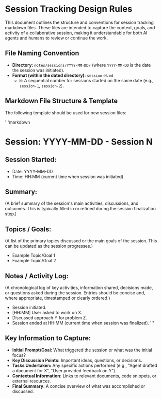 # Session Tracking Design Rules

This document outlines the structure and conventions for session tracking markdown files. These files are intended to capture the context, goals, and activity of a collaborative session, making it understandable for both AI agents and humans to review or continue the work.

## File Naming Convention

-   **Directory:** `notes/sessions/YYYY-MM-DD/` (where `YYYY-MM-DD` is the date the session was initiated).
-   **Format (within the dated directory):** `session-N.md`
    -   `N`: A sequential number for sessions started on the same date (e.g., `session-1`, `session-2`).

## Markdown File Structure & Template

The following template should be used for new session files:

'''markdown
# Session: YYYY-MM-DD - Session N

## Session Started:
- Date: YYYY-MM-DD
- Time: HH:MM (current time when session was initiated)

## Summary:
(A brief summary of the session's main activities, discussions, and outcomes. This is typically filled in or refined during the session finalization step.)

## Topics / Goals:
(A list of the primary topics discussed or the main goals of the session. This can be updated as the session progresses.)
- Example Topic/Goal 1
- Example Topic/Goal 2

## Notes / Activity Log:
(A chronological log of key activities, information shared, decisions made, or questions asked during the session. Entries should be concise and, where appropriate, timestamped or clearly ordered.)
- Session initiated.
- [HH:MM] User asked to work on X.
- Discussed approach Y for problem Z.
- Session ended at HH:MM (current time when session was finalized).
'''

## Key Information to Capture:

-   **Initial Prompt/Goal:** What triggered the session or what was the initial focus?
-   **Key Discussion Points:** Important ideas, questions, or decisions.
-   **Tasks Undertaken:** Any specific actions performed (e.g., "Agent drafted a document for X", "User provided feedback on Y").
-   **Contextual Information:** Links to relevant documents, code snippets, or external resources.
-   **Final Summary:** A concise overview of what was accomplished or discussed. 